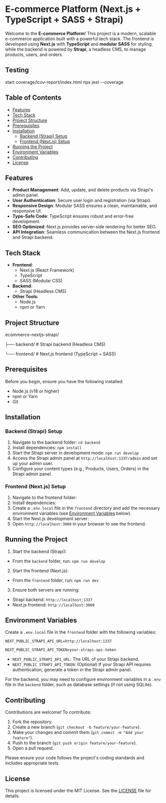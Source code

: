 # E-commerce Platform (Next.js + TypeScript + SASS + Strapi)

Welcome to the **E-commerce Platform**! This project is a modern, scalable e-commerce application built with a powerful tech stack. The frontend is developed using **Next.js** with **TypeScript** and **modular SASS** for styling, while the backend is powered by **Strapi**, a headless CMS, to manage products, users, and orders.

## Testing

start coverage/lcov-report/index.html
npx jest --coverage

## Table of Contents
- [Features](#features)
- [Tech Stack](#tech-stack)
- [Project Structure](#project-structure)
- [Prerequisites](#prerequisites)
- [Installation](#installation)
  - [Backend (Strapi) Setup](#backend-strapi-setup)
  - [Frontend (Next.js) Setup](#frontend-nextjs-setup)
- [Running the Project](#running-the-project)
- [Environment Variables](#environment-variables)
- [Contributing](#contributing)
- [License](#license)

## Features
- **Product Management**: Add, update, and delete products via Strapi's admin panel.
- **User Authentication**: Secure user login and registration (via Strapi).
- **Responsive Design**: Modular SASS ensures a clean, maintainable, and responsive UI.
- **Type-Safe Code**: TypeScript ensures robust and error-free development.
- **SEO Optimized**: Next.js provides server-side rendering for better SEO.
- **API Integration**: Seamless communication between the Next.js frontend and Strapi backend.

## Tech Stack
- **Frontend**:
  - Next.js (React Framework)
  - TypeScript
  - SASS (Modular CSS)
- **Backend**:
  - Strapi (Headless CMS)
- **Other Tools**:
  - Node.js
  - npm or Yarn

## Project Structure

ecommerce-nextjs-strapi/

├── backend/        # Strapi backend (Headless CMS)

└── frontend/       # Next.js frontend (TypeScript + SASS)


## Prerequisites
Before you begin, ensure you have the following installed:
- Node.js (v18 or higher)
- npm or Yarn
- Git

## Installation

### Backend (Strapi) Setup
1. Navigate to the backend folder: `cd backend`
2. Install dependencies: `npm install`
3. Start the Strapi server in development mode: `npm run develop`
4. Access the Strapi admin panel at `http://localhost:1337/admin` and set up your admin user.
5. Configure your content types (e.g., Products, Users, Orders) in the Strapi admin panel.

### Frontend (Next.js) Setup
1. Navigate to the frontend folder:
2. Install dependencies:
3. Create a `.env.local` file in the `frontend` directory and add the necessary environment variables (see [Environment Variables](#environment-variables) below).
4. Start the Next.js development server:
5. Open `http://localhost:3000` in your browser to see the frontend.

## Running the Project
1. Start the backend (Strapi):
- From the `backend` folder, run: `npm run develop`
2. Start the frontend (Next.js):
- From the `frontend` folder, run: `npm run dev`
3. Ensure both servers are running:
- Strapi backend: `http://localhost:1337`
- Next.js frontend: `http://localhost:3000`

## Environment Variables
Create a `.env.local` file in the `frontend` folder with the following variables:

`NEXT_PUBLIC_STRAPI_API_URL=http://localhost:1337`

`NEXT_PUBLIC_STRAPI_API_TOKEN=your-strapi-api-token`

- `NEXT_PUBLIC_STRAPI_API_URL`: The URL of your Strapi backend.
- `NEXT_PUBLIC_STRAPI_API_TOKEN`: (Optional) If your Strapi API requires authentication, generate a token in the Strapi admin panel.

For the backend, you may need to configure environment variables in a `.env` file in the `backend` folder, such as database settings (if not using SQLite).

## Contributing
Contributions are welcome! To contribute:
1. Fork the repository.
2. Create a new branch (`git checkout -b feature/your-feature`).
3. Make your changes and commit them (`git commit -m "Add your feature"`).
4. Push to the branch (`git push origin feature/your-feature`).
5. Open a pull request.

Please ensure your code follows the project's coding standards and includes appropriate tests.

## License
This project is licensed under the MIT License. See the [LICENSE](LICENSE) file for details.

